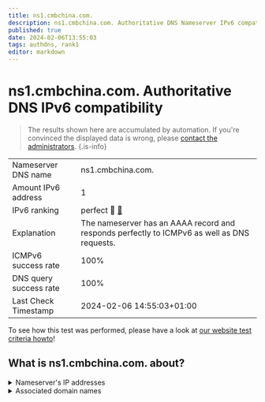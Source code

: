 ```yaml
---
title: ns1.cmbchina.com.
description: ns1.cmbchina.com. Authoritative DNS Nameserver IPv6 compatibility
published: true
date: 2024-02-06T13:55:03
tags: authdns, rank1
editor: markdown
---
```


# ns1.cmbchina.com. Authoritative DNS IPv6 compatibility

> The results shown here are accumulated by automation. If you're convinced the displayed data is wrong, please [contact the administrators](/howto/chat). 
{.is-info}




|   |   |
| - | - |
| Nameserver DNS name | ns1.cmbchina.com.
| Amount IPv6 address | 1
| IPv6 ranking | perfect :1st_place_medal: [🔗](/howto/ranking) |
| Explanation | The nameserver has an AAAA record and responds perfectly to ICMPv6 as well as DNS requests. |
| ICMPv6 success rate | 100%|
| DNS query success rate | 100% |
| Last Check Timestamp | 2024-02-06 14:55:03+01:00 |

To see how this test was performed, please have a look at [our website test criteria howto](/howto/testcriteria/authdns)!


## What is ns1.cmbchina.com. about?




<details>
<summary>Nameserver's IP addresses</summary>

240e:6b1:420:100::88

</details>



<details>
<summary>Associated domain names</summary>

www.cmbchina.com

</details>
